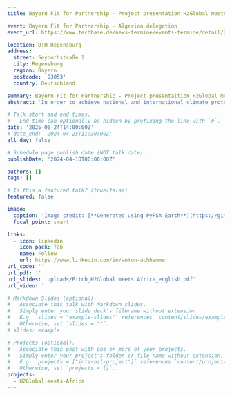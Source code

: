 ```yaml
---
title: Bayern Fit for Partnership - Project presentation H2Global meets Africa – Exploring potential and measures for a just market ramp-up in Africa

event: Bayern Fit for Partnership - Algerian delegation
event_url: https://www.techbase.de/news-termine/events-termine/detail/24/6/2025/bayern-fit-for-partnership-wasserstoff-fuer-algerien

location: OTH Regensburg
address:
  street: Seybothstraße 2
  city: Regensburg
  region: Bayern
  postcode: '93053'
  country: Deutschland

summary: Bayern Fit for Partnership - Project presentaition H2Global meets Africa
abstract: 'In order to achieve national and international climate protection targets, diversify Germanys and Europes energy supply, and make it more secure, it is crucial to ramp up the hydrogen economy both nationally and internationally. Two factors are essential for this ramp-up: stable international partnerships and a stable legal and financial framework. The research project aims to facilitate the entry of African partner countries into the global hydrogen economy and to identify potential and measures for promoting a fair market ramp-up of hydrogen in Africa and its transport to Germany.'

# Talk start and end times.
#   End time can optionally be hidden by prefixing the line with `#`.
date: '2025-06-24T14:00:00Z'
# date_end: '2024-04-25T11:30:00Z'
all_day: false

# Schedule page publish date (NOT talk date).
publishDate: '2024-04-10T00:00:00Z'

authors: []
tags: []

# Is this a featured talk? (true/false)
featured: false

image:
  caption: 'Image credit: [**Generated using PyPSA Earth**](https://github.com/pypsa-meets-earth/pypsa-earth)'
  focal_point: smart

links:
  - icon: linkedin
    icon_pack: fab
    name: Follow
    url: https://www.linkedin.com/in/anton-achhammer
url_code: ''
url_pdf: ''
url_slides: 'uploads/Pitch_H2Global meets Africa_english.pdf'
url_video: ''

# Markdown Slides (optional).
#   Associate this talk with Markdown slides.
#   Simply enter your slide deck's filename without extension.
#   E.g. `slides = "example-slides"` references `content/slides/example-slides.md`.
#   Otherwise, set `slides = ""`.
# slides: example

# Projects (optional).
#   Associate this post with one or more of your projects.
#   Simply enter your project's folder or file name without extension.
#   E.g. `projects = ["internal-project"]` references `content/project/deep-learning/index.md`.
#   Otherwise, set `projects = []`.
projects:
  - H2Global-meets-Africa
---
```


<!-- {{% callout note %}}
Click on the **Slides** button above to view the built-in slides feature.
{{% /callout %}} -->
